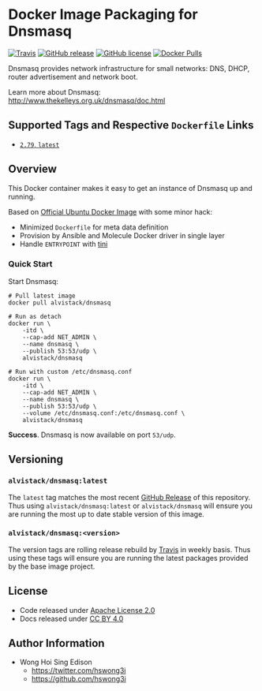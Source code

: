 # Docker Image Packaging for Dnsmasq

[![Travis](https://img.shields.io/travis/com/alvistack/docker-dnsmasq.svg)](https://travis-ci.com/alvistack/docker-dnsmasq)
[![GitHub release](https://img.shields.io/github/release/alvistack/docker-dnsmasq.svg)](https://github.com/alvistack/docker-dnsmasq/releases)
[![GitHub license](https://img.shields.io/github/license/alvistack/docker-dnsmasq.svg)](https://github.com/alvistack/docker-dnsmasq/blob/master/LICENSE)
[![Docker Pulls](https://img.shields.io/docker/pulls/alvistack/dnsmasq.svg)](https://hub.docker.com/r/alvistack/dnsmasq/)

Dnsmasq provides network infrastructure for small networks: DNS, DHCP, router advertisement and network boot.

Learn more about Dnsmasq: <http://www.thekelleys.org.uk/dnsmasq/doc.html>

## Supported Tags and Respective `Dockerfile` Links

  - [`2.79`, `latest`](https://github.com/alvistack/docker-dnsmasq/blob/master/molecule/2.79/Dockerfile.j2)

## Overview

This Docker container makes it easy to get an instance of Dnsmasq up and running.

Based on [Official Ubuntu Docker Image](https://hub.docker.com/_/ubuntu/) with some minor hack:

  - Minimized `Dockerfile` for meta data definition
  - Provision by Ansible and Molecule Docker driver in single layer
  - Handle `ENTRYPOINT` with [tini](https://github.com/krallin/tini)

### Quick Start

Start Dnsmasq:

    # Pull latest image
    docker pull alvistack/dnsmasq
    
    # Run as detach
    docker run \
        -itd \
        --cap-add NET_ADMIN \
        --name dnsmasq \
        --publish 53:53/udp \
        alvistack/dnsmasq
    
    # Run with custom /etc/dnsmasq.conf
    docker run \
        -itd \
        --cap-add NET_ADMIN \
        --name dnsmasq \
        --publish 53:53/udp \
        --volume /etc/dnsmasq.conf:/etc/dnsmasq.conf \
        alvistack/dnsmasq

**Success**. Dnsmasq is now available on port `53/udp`.

## Versioning

### `alvistack/dnsmasq:latest`

The `latest` tag matches the most recent [GitHub Release](https://github.com/alvistack/docker-dnsmasq/releases) of this repository. Thus using `alvistack/dnsmasq:latest` or `alvistack/dnsmasq` will ensure you are running the most up to date stable version of this image.

### `alvistack/dnsmasq:<version>`

The version tags are rolling release rebuild by [Travis](https://travis-ci.com/alvistack/docker-dnsmasq) in weekly basis. Thus using these tags will ensure you are running the latest packages provided by the base image project.

## License

  - Code released under [Apache License 2.0](LICENSE)
  - Docs released under [CC BY 4.0](http://creativecommons.org/licenses/by/4.0/)

## Author Information

  - Wong Hoi Sing Edison
      - <https://twitter.com/hswong3i>
      - <https://github.com/hswong3i>
